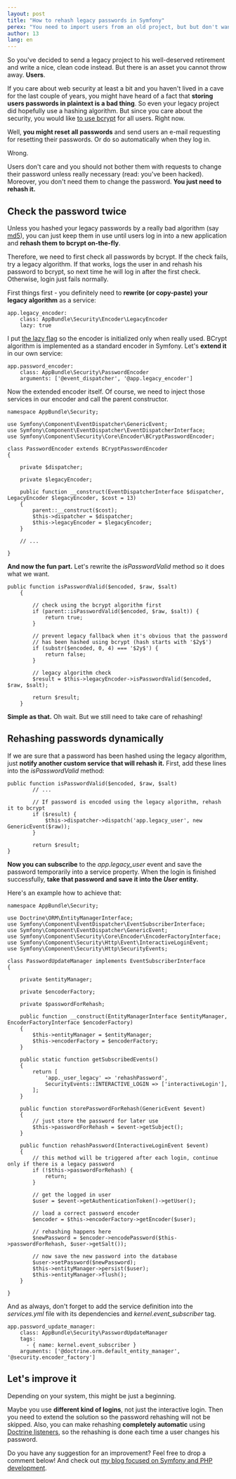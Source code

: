 ```yaml
---
layout: post
title: "How to rehash legacy passwords in Symfony"
perex: "You need to import users from an old project, but but don't want to bother them with resetting their passwords just because you want to use bcrypt. Fortunately, there is a solution."
author: 13
lang: en
---
```


So you've decided to send a legacy project to his well-deserved retirement and write a nice, clean code instead. But there is an asset you cannot throw away. **Users**.

If you care about web security at least a bit and you haven't lived in a cave for the last couple of years, you might have heard of a fact that **storing users passwords in plaintext is a bad thing**. So even your legacy project did hopefully use a hashing algorithm. But since you care about the security, you would like [to use bcrypt](http://security.stackexchange.com/questions/4781/do-any-security-experts-recommend-bcrypt-for-password-storage) for all users. Right now.

Well, **you might reset all passwords** and send users an e-mail requesting for resetting their passwords. Or do so automatically when they log in.

Wrong.

Users don't care and you should not bother them with requests to change their password unless really necessary (read: you've been hacked). Moreover, you don't need them to change the password. **You just need to rehash it.**

## Check the password twice
Unless you hashed your legacy passwords by a really bad algorithm (say [md5](https://en.wikipedia.org/wiki/MD5#Security)), you can just keep them in use until users log in into a new application and **rehash them to bcrypt on-the-fly**.

Therefore, we need to first check all passwords by bcrypt. If the check fails, try a legacy algorithm. If that works, logs the user in and rehash his password to bcrypt, so next time he will log in after the first check. Otherwise, login just fails normally.

First things first - you definitely need to **rewrite (or copy-paste) your legacy algorithm** as a service:

```
app.legacy_encoder:
    class: AppBundle\Security\Encoder\LegacyEncoder
    lazy: true
```

I put [the lazy flag](https://symfony.com/doc/current/service_container/lazy_services.html) so the encoder is initialized only when really used. BCrypt algorithm is implemented as a standard encoder in Symfony. Let's **extend it** in our own service:

```
app.password_encoder:
    class: AppBundle\Security\PasswordEncoder
    arguments: ['@event_dispatcher', '@app.legacy_encoder']
```

Now the extended encoder itself. Of course, we need to inject those services in our encoder and call the parent constructor.

```
namespace AppBundle\Security;

use Symfony\Component\EventDispatcher\GenericEvent;
use Symfony\Component\EventDispatcher\EventDispatcherInterface;
use Symfony\Component\Security\Core\Encoder\BCryptPasswordEncoder;

class PasswordEncoder extends BCryptPasswordEncoder
{

    private $dispatcher;

    private $legacyEncoder;

    public function __construct(EventDispatcherInterface $dispatcher, LegacyEncoder $legacyEncoder, $cost = 13)
    {
        parent::__construct($cost);
        $this->dispatcher = $dispatcher;
        $this->legacyEncoder = $legacyEncoder;
    }
 
    // ... 
 
}
```

**And now the fun part.** Let's rewrite the *isPasswordValid* method so it does what we want.

```
public function isPasswordValid($encoded, $raw, $salt)
    {

        // check using the bcrypt algorithm first
        if (parent::isPasswordValid($encoded, $raw, $salt)) {
            return true;
        }
        
        // prevent legacy fallback when it's obvious that the password
        // has been hashed using bcrypt (hash starts with '$2y$')
        if (substr($encoded, 0, 4) === '$2y$') {
            return false;
        }

        // legacy algorithm check
        $result = $this->legacyEncoder->isPasswordValid($encoded, $raw, $salt);

        return $result;
    }
```

**Simple as that.** Oh wait. But we still need to take care of rehashing!

## Rehashing passwords dynamically

If we are sure that a password has been hashed using the legacy algorithm, just **notify another custom service that will rehash it.** First, add these lines into the *isPasswordValid* method:

```
public function isPasswordValid($encoded, $raw, $salt)
        // ...
        
        // If password is encoded using the legacy algorithm, rehash it to bcrypt
        if ($result) {
            $this->dispatcher->dispatch('app.legacy_user', new GenericEvent($raw));
        }
        
        return $result;
}
```

**Now you can subscribe** to the *app.legacy_user* event and save the password temporarily into a service property. When the login is finished successfully, **take that password and save it into the *User* entity.**

Here's an example how to achieve that:

```
namespace AppBundle\Security;

use Doctrine\ORM\EntityManagerInterface;
use Symfony\Component\EventDispatcher\EventSubscriberInterface;
use Symfony\Component\EventDispatcher\GenericEvent;
use Symfony\Component\Security\Core\Encoder\EncoderFactoryInterface;
use Symfony\Component\Security\Http\Event\InteractiveLoginEvent;
use Symfony\Component\Security\Http\SecurityEvents;

class PasswordUpdateManager implements EventSubscriberInterface
{

    private $entityManager;

    private $encoderFactory;

    private $passwordForRehash;

    public function __construct(EntityManagerInterface $entityManager, EncoderFactoryInterface $encoderFactory)
    {
        $this->entityManager = $entityManager;
        $this->encoderFactory = $encoderFactory;
    }

    public static function getSubscribedEvents()
    {
        return [
            'app._user_legacy' => 'rehashPassword',
            SecurityEvents::INTERACTIVE_LOGIN => ['interactiveLogin'],
        ];
    }

    public function storePasswordForRehash(GenericEvent $event)
    {
        // just store the password for later use
        $this->passwordForRehash = $event->getSubject();
    }

    public function rehashPassword(InteractiveLoginEvent $event)
    {
        // this method will be triggered after each login, continue only if there is a legacy password
        if (!$this->passwordForRehash) {
            return;
        }

        // get the logged in user
        $user = $event->getAuthenticationToken()->getUser();

        // load a correct password encoder
        $encoder = $this->encoderFactory->getEncoder($user);
        
        // rehashing happens here
        $newPassword = $encoder->encodePassword($this->passwordForRehash, $user->getSalt());
        
        // now save the new password into the database
        $user->setPassword($newPassword);
        $this->entityManager->persist($user);
        $this->entityManager->flush();
    }

}
```

And as always, don't forget to add the service definition into the *services.yml* file with its dependencies and *kernel.event_subscriber* tag.

```
app.password_update_manager:
    class: AppBundle\Security\PasswordUpdateManager
    tags:    
      - { name: kernel.event_subscriber }
    arguments: ['@doctrine.orm.default_entity_manager', '@security.encoder_factory']
```

## Let's improve it
Depending on your system, this might be just a beginning.

Maybe you use **different kind of logins**, not just the interactive login. Then you need to extend the solution so the password rehashing will not be skipped. Also, you can make rehashing **completely automatic** using [Doctrine listeners](http://docs.doctrine-project.org/projects/doctrine-orm/en/latest/reference/events.html), so the rehashing is done each time a user changes his password.

Do you have any suggestion for an improvement? Feel free to drop a comment below! 
And check out [my blog focused on Symfony and PHP development](http://blog.ikvasnica.com).
